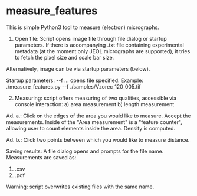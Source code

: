 # measure_features
This is simple Python3 tool to measure (electron) micrographs.

1) Open file: Script opens image file through file dialog or startup
parameters. If there is accompanying .txt file containing 
experimental metadata (at the moment only JEOL micrographs are 
supported), it tries to fetch the pixel size and scale bar 
size. 

Alternatively, image can be via startup parameters (below).

Startup parameters:
--f ... opens file specified. Example:
./measure_features.py --f ./samples/Vzorec_120_005.tif

2) Measuring: script offers measuring of two qualities, accessible via console 
interaction:
a) area measurement
b) length measurement

Ad. a.: Click on the edges of the area you would like to measure. Accept
the measurements. Inside of the "Area measurement" is a "feature 
counter", allowing user to count elements inside the area. Density is 
computed.

Ad. b.: Click two points between which you would like to measure 
distance.

Saving results: A file dialog opens and prompts for the file name. 
Measurements are saved as:
1) .csv
2) .pdf

Warning: script overwrites existing files with the same name.